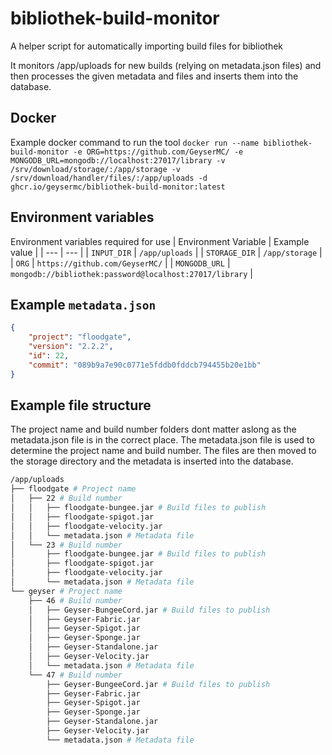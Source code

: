 # bibliothek-build-monitor
A helper script for automatically importing build files for bibliothek

It monitors /app/uploads for new builds (relying on metadata.json files) and then processes the given metadata and files and inserts them into the database.

## Docker
Example docker command to run the tool
`docker run --name bibliothek-build-monitor -e ORG=https://github.com/GeyserMC/ -e MONGODB_URL=mongodb://localhost:27017/library -v /srv/download/storage/:/app/storage -v /srv/download/handler/files/:/app/uploads -d ghcr.io/geysermc/bibliothek-build-monitor:latest`

## Environment variables
Environment variables required for use
| Environment Variable | Example value |
| --- | --- |
| `INPUT_DIR` | `/app/uploads` |
| `STORAGE_DIR` | `/app/storage` |
| `ORG` | `https://github.com/GeyserMC/` |
| `MONGODB_URL` | `mongodb://bibliothek:password@localhost:27017/library` |

## Example `metadata.json`
```json
{
	"project": "floodgate",
	"version": "2.2.2",
	"id": 22,
	"commit": "089b9a7e90c0771e5fddb0fddcb794455b20e1bb"
}
```

## Example file structure
The project name and build number folders dont matter aslong as the metadata.json file is in the correct place. The metadata.json file is used to determine the project name and build number. The files are then moved to the storage directory and the metadata is inserted into the database.
```bash
/app/uploads
├── floodgate # Project name
│   ├── 22 # Build number
│   │   ├── floodgate-bungee.jar # Build files to publish
│   │   ├── floodgate-spigot.jar
│   │   ├── floodgate-velocity.jar
│   │   └── metadata.json # Metadata file
│   └── 23 # Build number
│       ├── floodgate-bungee.jar # Build files to publish
│       ├── floodgate-spigot.jar
│       ├── floodgate-velocity.jar
│       └── metadata.json # Metadata file
└── geyser # Project name
	├── 46 # Build number
	│   ├── Geyser-BungeeCord.jar # Build files to publish
	│   ├── Geyser-Fabric.jar
	│   ├── Geyser-Spigot.jar
	│   ├── Geyser-Sponge.jar
	│   ├── Geyser-Standalone.jar
	│   ├── Geyser-Velocity.jar
	│   └── metadata.json # Metadata file
	└── 47 # Build number
	    ├── Geyser-BungeeCord.jar # Build files to publish
	    ├── Geyser-Fabric.jar
	    ├── Geyser-Spigot.jar
	    ├── Geyser-Sponge.jar
	    ├── Geyser-Standalone.jar
	    ├── Geyser-Velocity.jar
	    └── metadata.json # Metadata file
```
